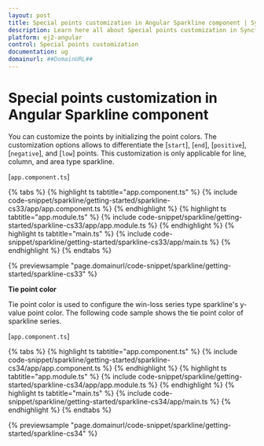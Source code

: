 ```yaml
---
layout: post
title: Special points customization in Angular Sparkline component | Syncfusion
description: Learn here all about Special points customization in Syncfusion Angular Sparkline component of Syncfusion Essential JS 2 and more.
platform: ej2-angular
control: Special points customization 
documentation: ug
domainurl: ##DomainURL##
---
```


# Special points customization in Angular Sparkline component

You can customize the points by initializing the point colors. The customization options allows to differentiate the [`start`], [`end`], [`positive`], [`negative`], and [`low`] points. This customization is only applicable for line, column, and area type sparkline.

<!-- markdownlint-disable MD036 -->

[`app.component.ts`]

{% tabs %}
{% highlight ts tabtitle="app.component.ts" %}
{% include code-snippet/sparkline/getting-started/sparkline-cs33/app/app.component.ts %}
{% endhighlight %}
{% highlight ts tabtitle="app.module.ts" %}
{% include code-snippet/sparkline/getting-started/sparkline-cs33/app/app.module.ts %}
{% endhighlight %}
{% highlight ts tabtitle="main.ts" %}
{% include code-snippet/sparkline/getting-started/sparkline-cs33/app/main.ts %}
{% endhighlight %}
{% endtabs %}
  
{% previewsample "page.domainurl/code-snippet/sparkline/getting-started/sparkline-cs33" %}

**Tie point color**

Tie point color is used to configure the win-loss series type sparkline's y-value point color. The following code sample shows the tie point color of sparkline series.

[`app.component.ts`]

{% tabs %}
{% highlight ts tabtitle="app.component.ts" %}
{% include code-snippet/sparkline/getting-started/sparkline-cs34/app/app.component.ts %}
{% endhighlight %}
{% highlight ts tabtitle="app.module.ts" %}
{% include code-snippet/sparkline/getting-started/sparkline-cs34/app/app.module.ts %}
{% endhighlight %}
{% highlight ts tabtitle="main.ts" %}
{% include code-snippet/sparkline/getting-started/sparkline-cs34/app/main.ts %}
{% endhighlight %}
{% endtabs %}
  
{% previewsample "page.domainurl/code-snippet/sparkline/getting-started/sparkline-cs34" %}